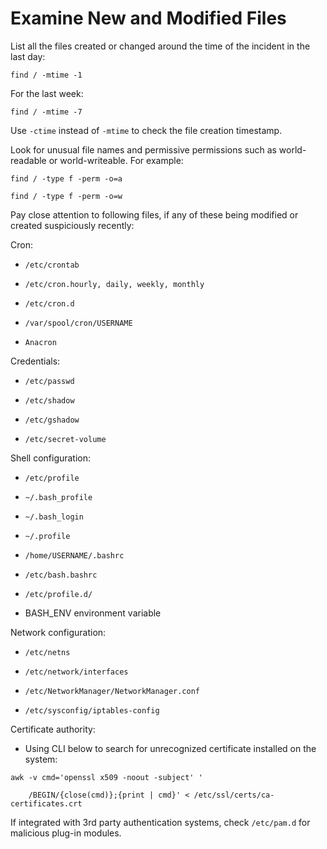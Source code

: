# Examine New and Modified Files

List all the files created or changed around the time of the incident in the last day:

`find / -mtime -1`

For the last week:

`find / -mtime -7`

Use `-ctime` instead of `-mtime` to check the file creation timestamp.

Look for unusual file names and permissive permissions such as world-readable or world-writeable. For example:

`find / -type f -perm -o=a`

`find / -type f -perm -o=w`

Pay close attention to following files, if any of these being modified or created suspiciously recently:

Cron:

* `/etc/crontab`

* `/etc/cron.hourly, daily, weekly, monthly`

* `/etc/cron.d`

* `/var/spool/cron/USERNAME`

* `Anacron`

Credentials:

* `/etc/passwd`

* `/etc/shadow`

* `/etc/gshadow`

* `/etc/secret-volume`

Shell configuration:

* `/etc/profile`

* `~/.bash_profile`

* `~/.bash_login`

* `~/.profile`

* `/home/USERNAME/.bashrc`

* `/etc/bash.bashrc`

* `/etc/profile.d/`

* BASH_ENV environment variable

Network configuration:

* `/etc/netns`

* `/etc/network/interfaces`

* `/etc/NetworkManager/NetworkManager.conf`

* `/etc/sysconfig/iptables-config`

Certificate authority:

* Using CLI below to search for unrecognized certificate installed on the system:

`awk -v cmd='openssl x509 -noout -subject' '`

`    /BEGIN/{close(cmd)};{print | cmd}' < /etc/ssl/certs/ca-certificates.crt`

If integrated with 3rd party authentication systems, check `/etc/pam.d` for malicious plug-in modules.
